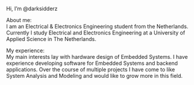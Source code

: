Hi, I’m @darksidderz

About me:<br>
I am an Electrical & Electronics Engineering student from the Netherlands.
Currently I study Electrical and Electronics Engineering at a University of Applied Science in The Netherlands.

My experience:<br>
My main interests lay with hardware design of Embedded Systems.
I have experience developing software for Embedded Systems and backend applications.
Over the course of multiple projects I have come to like System Analysis and Modeling and would like to grow more in this field.

<!---
darksidderz/darksidderz is a ✨ special ✨ repository because its `README.md` (this file) appears on your GitHub profile.
You can click the Preview link to take a look at your changes.
--->
